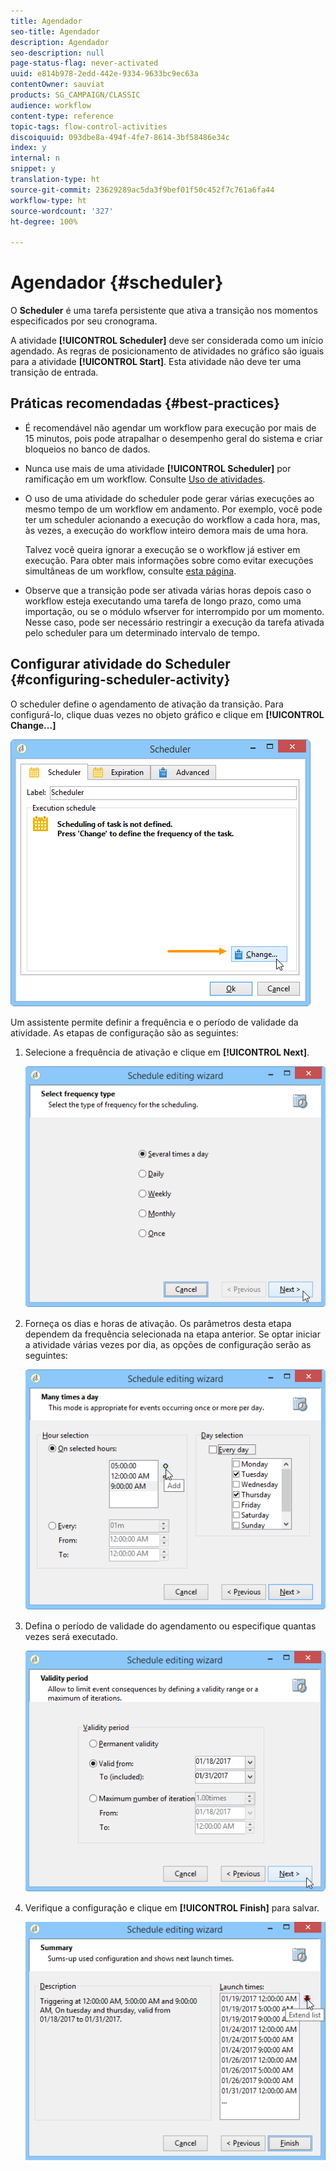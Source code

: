 ```yaml
---
title: Agendador
seo-title: Agendador
description: Agendador
seo-description: null
page-status-flag: never-activated
uuid: e814b978-2edd-442e-9334-9633bc9ec63a
contentOwner: sauviat
products: SG_CAMPAIGN/CLASSIC
audience: workflow
content-type: reference
topic-tags: flow-control-activities
discoiquuid: 093dbe8a-494f-4fe7-8614-3bf58486e34c
index: y
internal: n
snippet: y
translation-type: ht
source-git-commit: 23629289ac5da3f9bef01f50c452f7c761a6fa44
workflow-type: ht
source-wordcount: '327'
ht-degree: 100%

---
```



# Agendador  {#scheduler}

O **Scheduler** é uma tarefa persistente que ativa a transição nos momentos especificados por seu cronograma.

A atividade **[!UICONTROL Scheduler]** deve ser considerada como um início agendado. As regras de posicionamento de atividades no gráfico são iguais para a atividade **[!UICONTROL Start]**. Esta atividade não deve ter uma transição de entrada.

## Práticas recomendadas {#best-practices}

* É recomendável não agendar um workflow para execução por mais de 15 minutos, pois pode atrapalhar o desempenho geral do sistema e criar bloqueios no banco de dados.

* Nunca use mais de uma atividade **[!UICONTROL Scheduler]** por ramificação em um workflow. Consulte [Uso de atividades](../../workflow/using/workflow-best-practices.md#using-activities).

* O uso de uma atividade do scheduler pode gerar várias execuções ao mesmo tempo de um workflow em andamento. Por exemplo, você pode ter um scheduler acionando a execução do workflow a cada hora, mas, às vezes, a execução do workflow inteiro demora mais de uma hora.

   Talvez você queira ignorar a execução se o workflow já estiver em execução. Para obter mais informações sobre como evitar execuções simultâneas de um workflow, consulte [esta página](../../workflow/using/monitoring-workflow-execution.md#preventing-simultaneous-multiple-executions).

* Observe que a transição pode ser ativada várias horas depois caso o workflow esteja executando uma tarefa de longo prazo, como uma importação, ou se o módulo wfserver for interrompido por um momento. Nesse caso, pode ser necessário restringir a execução da tarefa ativada pelo scheduler para um determinado intervalo de tempo.

## Configurar atividade do Scheduler {#configuring-scheduler-activity}

O scheduler define o agendamento de ativação da transição. Para configurá-lo, clique duas vezes no objeto gráfico e clique em **[!UICONTROL Change...]**

![](assets/s_user_segmentation_scheduler.png)

Um assistente permite definir a frequência e o período de validade da atividade. As etapas de configuração são as seguintes:

1. Selecione a frequência de ativação e clique em **[!UICONTROL Next]**.

   ![](assets/s_user_segmentation_scheduler2.png)

1. Forneça os dias e horas de ativação. Os parâmetros desta etapa dependem da frequência selecionada na etapa anterior. Se optar iniciar a atividade várias vezes por dia, as opções de configuração serão as seguintes:

   ![](assets/s_user_segmentation_scheduler3.png)

1. Defina o período de validade do agendamento ou especifique quantas vezes será executado.

   ![](assets/s_user_segmentation_scheduler4.png)

1. Verifique a configuração e clique em **[!UICONTROL Finish]** para salvar.

   ![](assets/s_user_segmentation_scheduler5.png)
